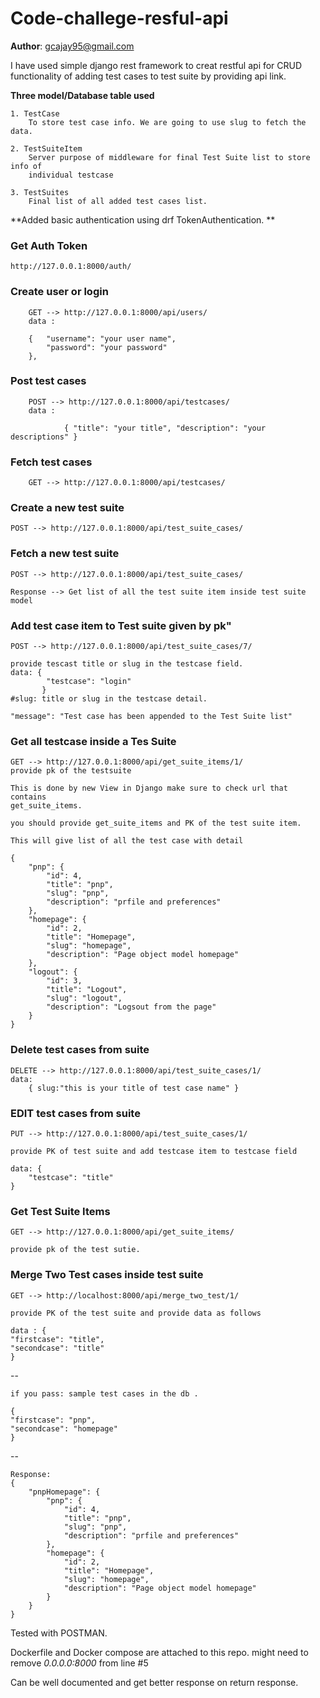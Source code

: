 # Code-challege-resful-api
__Author__: gcajay95@gmail.com

I have used simple django rest framework to creat restful api for CRUD functionality of adding 
test cases to test suite by providing api link. 

**Three model/Database table used**
    
    1. TestCase
        To store test case info. We are going to use slug to fetch the data.
    
    2. TestSuiteItem
        Server purpose of middleware for final Test Suite list to store info of
        individual testcase

    3. TestSuites
        Final list of all added test cases list.

**Added basic authentication using drf TokenAuthentication. **



 ### Get Auth Token ###
    http://127.0.0.1:8000/auth/

 ### Create user or login ###
        GET --> http://127.0.0.1:8000/api/users/
        data :

        {   "username": "your user name",
            "password": "your password"
        },


 ### Post test cases ###
        POST --> http://127.0.0.1:8000/api/testcases/
        data :
`            {
            "title": "your title",
            "description": "your descriptions"
            }`

 ### Fetch test cases ###
        GET --> http://127.0.0.1:8000/api/testcases/

### Create a new test suite ###
    POST --> http://127.0.0.1:8000/api/test_suite_cases/

### Fetch a new test suite ###
    POST --> http://127.0.0.1:8000/api/test_suite_cases/
    
    Response --> Get list of all the test suite item inside test suite model

### Add test case item to Test suite given by pk"
    POST --> http://127.0.0.1:8000/api/test_suite_cases/7/
    
    provide tescast title or slug in the testcase field.
    data: {
            "testcase": "login" 
           }
    #slug: title or slug in the testcase detail.
    
    "message": "Test case has been appended to the Test Suite list"

    
### Get all testcase inside a Tes Suite ###

    GET --> http://127.0.0.1:8000/api/get_suite_items/1/ 
    provide pk of the testsuite 
    
    This is done by new View in Django make sure to check url that contains
    get_suite_items. 
    
    you should provide get_suite_items and PK of the test suite item. 
    
    This will give list of all the test case with detail
    
    {
        "pnp": {
            "id": 4,
            "title": "pnp",
            "slug": "pnp",
            "description": "prfile and preferences"
        },
        "homepage": {
            "id": 2,
            "title": "Homepage",
            "slug": "homepage",
            "description": "Page object model homepage"
        },
        "logout": {
            "id": 3,
            "title": "Logout",
            "slug": "logout",
            "description": "Logsout from the page"
        }
    }
    

### Delete test cases from suite ###
    DELETE --> http://127.0.0.1:8000/api/test_suite_cases/1/
    data: 
        { slug:"this is your title of test case name" }

### EDIT test cases from suite ###
    PUT --> http://127.0.0.1:8000/api/test_suite_cases/1/

    provide PK of test suite and add testcase item to testcase field

    data: {
        "testcase": "title"
    }

 ### Get Test Suite  Items  ###
    GET --> http://127.0.0.1:8000/api/get_suite_items/
    
    provide pk of the test sutie.
    
 ### Merge Two Test cases inside test suite  ###
    GET --> http://localhost:8000/api/merge_two_test/1/

    provide PK of the test suite and provide data as follows
    
    data : {
    "firstcase": "title",
    "secondcase": "title"
    }
-- 
    
    if you pass: sample test cases in the db . 

    {
    "firstcase": "pnp",
    "secondcase": "homepage"
    }
-- 

    Response: 
    {
        "pnpHomepage": {
            "pnp": {
                "id": 4,
                "title": "pnp",
                "slug": "pnp",
                "description": "prfile and preferences"
            },
            "homepage": {
                "id": 2,
                "title": "Homepage",
                "slug": "homepage",
                "description": "Page object model homepage"
            }
        }
    }
    

Tested with POSTMAN. 

Dockerfile and Docker compose are attached to this repo. might need to remove _0.0.0.0:8000_
from line #5

Can be well documented and get better response on return response.

